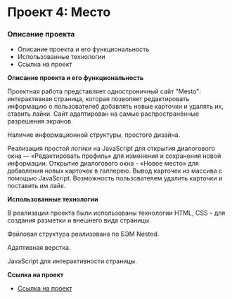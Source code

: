 # Проект 4: Место

### Описание проекта
* Описание проекта и его функциональность
* Использованные технологии
* Ссылка на проект

**Описание проекта и его функциональность**

Проектная работа представляет одностроничный сайт "Mesto": интерактивная страница, которая позволяет редактировать информацию о пользователеб добавлять новые карточки и удалять их, ставить лайки. Сайт адаптирован на самые распространённые разрешения экранов.

Наличие информационной структуры, простого дизайна.

Реализация простой логики на JavaScript для открытия диалогового окна — «Редактировать профиль» для изменения и сохранения новой информации. Открытие диалогового окна - «Новое место» для добавления новых карточек в галлерею.
Вывод карточек из массива с помощью JavaScript.
Возможность пользователем удалить карточки и поставить им лайк.

**Использованные технологии**

В реализации проекта были использованы технологии HTML, CSS – для создания разметки и внешнего вида страницы.

Файловая структура реализована по БЭМ Nested.

Адаптивная верстка.

JavaScript для интерактивности страницы.


**Ссылка на проект**

* [Ссылка на проект](https://nataliabaeva20.github.io/mesto/index.html)
